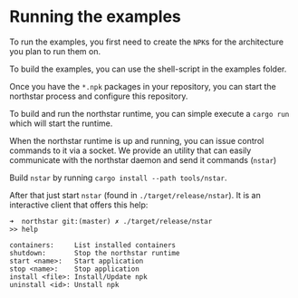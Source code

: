 # Running the examples

To run the examples, you first need to create the `NPK`s for the architecture you plan to run them on.

To build the examples, you can use the shell-script in the examples folder.

Once you have the `*.npk` packages in your repository, you can start the northstar process and configure this repository.

To build and run the northstar runtime, you can simple execute a `cargo run` which will start the
runtime.

When the northstar runtime is up and running, you can issue control commands to it via a socket.
We provide an utility that can easily communicate with the northstar daemon and send it commands (`nstar`)

Build `nstar` by running `cargo install --path tools/nstar`.

After that just start `nstar` (found in `./target/release/nstar`). It is an interactive client that offers this help:

``` shell
➜  northstar git:(master) ✗ ./target/release/nstar
>> help

containers:     List installed containers
shutdown:       Stop the northstar runtime
start <name>:   Start application
stop <name>:    Stop application
install <file>: Install/Update npk
uninstall <id>: Unstall npk
```
